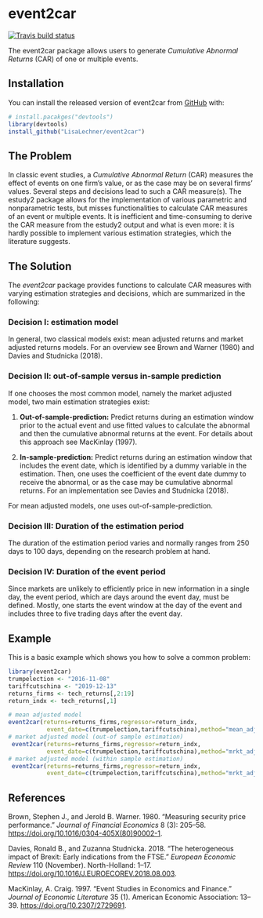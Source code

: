 
# event2car

<!-- badges: start -->
[![Travis build status](https://travis-ci.org/LisaLechner/event2car.svg?branch=master)](https://travis-ci.org/LisaLechner/event2car)
<!-- badges: end -->

The event2car package allows users to generate *Cumulative Abnormal Returns*
(CAR) of one or multiple events.

## Installation

You can install the released version of event2car from [GitHub](https://github.com) with:

``` r
# install.pacakges("devtools")
library(devtools)
install_github("LisaLechner/event2car")
```

## The Problem

In classic event studies, a *Cumulative Abnormal Return* (CAR) measures
the effect of events on one firm’s value, or as the case may be on several
firms’ values. Several steps and decisions lead to such a CAR
measure(s). The estudy2 package allows for the implementation of various
parametric and nonparametric tests, but misses functionalities to
calculate CAR measures of an event or multiple events. It is inefficient
and time-consuming to derive the CAR measure from the estudy2 output and
what is even more: it is hardly possible to implement various estimation
strategies, which the literature suggests.

## The Solution

The *event2car* package provides functions to calculate CAR measures
with varying estimation strategies and decisions, which are summarized
in the following:

### Decision I: estimation model

In general, two classical models exist: mean
adjusted returns and market adjusted returns models. For an overview see
Brown and Warner (1980) and Davies and Studnicka (2018).

### Decision II: out-of-sample versus in-sample prediction

If one chooses the most common model, namely the market adjusted model,
two main estimation strategies exist:

1.  **Out-of-sample-prediction:** Predict returns during an estimation
    window prior to the actual event and use fitted values to calculate
    the abnormal and then the cumulative abnormal returns at the event.
    For details about this approach see MacKinlay (1997).

2.  **In-sample-prediction:** Predict returns during an estimation
    window that includes the event date, which is identified by a dummy
    variable in the estimation. Then, one uses the coefficient of the
    event date dummy to receive the abnormal, or as the case may be
    cumulative abnormal returns. For an implementation see Davies and
    Studnicka (2018).

For mean adjusted models, one uses out-of-sample-prediction.

### Decision III: Duration of the estimation period

The duration of the estimation period varies and normally ranges from
250 days to 100 days, depending on the research problem at hand.

### Decision IV: Duration of the event period

Since markets are unlikely to efficiently price in new information in a
single day, the event period, which are days around the event day, must
be defined. Mostly, one starts the event window at the day of the event
and includes three to five trading days after the event day.



## Example

This is a basic example which shows you how to solve a common problem:

``` r
library(event2car)
trumpelection <- "2016-11-08"
tariffcutschina <- "2019-12-13"
returns_firms <- tech_returns[,2:19]
return_indx <- tech_returns[,1]

# mean adjusted model
event2car(returns=returns_firms,regressor=return_indx,
           event_date=c(trumpelection,tariffcutschina),method="mean_adj")
# market adjusted model (out-of sample estimation)
 event2car(returns=returns_firms,regressor=return_indx,
           event_date=c(trumpelection,tariffcutschina),method="mrkt_adj_out")
# market adjusted model (within sample estimation)
 event2car(returns=returns_firms,regressor=return_indx,
           event_date=c(trumpelection,tariffcutschina),method="mrkt_adj_within")
```

## References

Brown, Stephen J., and Jerold B. Warner. 1980. “Measuring security price
performance.” *Journal of Financial Economics* 8 (3): 205–58.
<https://doi.org/10.1016/0304-405X(80)90002-1>.

Davies, Ronald B., and Zuzanna Studnicka. 2018. “The heterogeneous
impact of Brexit: Early indications from the FTSE.” *European Economic
Review* 110 (November). North-Holland: 1–17.
<https://doi.org/10.1016/J.EUROECOREV.2018.08.003>.

MacKinlay, A. Craig. 1997. “Event Studies in Economics and Finance.”
*Journal of Economic Literature* 35 (1). American Economic Association:
13–39. <https://doi.org/10.2307/2729691>.
